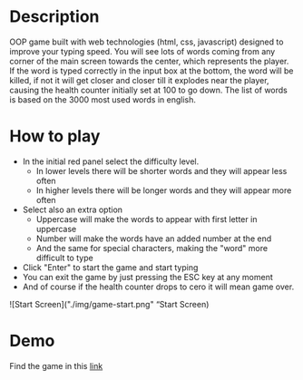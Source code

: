 # Description

OOP game built with web technologies (html, css, javascript) designed to improve your typing speed. You will see lots of words coming from any corner of the main screen towards the center, which represents the player. If the word is typed correctly in the input box at the bottom, the word will be killed, if not it will get closer and closer till it explodes near the player, causing the health counter initially set at 100 to go down. The list of words is based on the 3000 most used words in english.

# How to play

* In the initial red panel select the difficulty level. 
    * In lower levels there will be shorter words and they will appear less often
    * In higher levels there will be longer words and they will appear more often
* Select also an extra option
    * Uppercase will make the words to appear with first letter in uppercase
    * Number will make the words have an added number at the end
    * And the same for special characters, making the "word" more difficult to type
* Click "Enter" to start the game and start typing
* You can exit the game by just pressing the ESC key at any moment 
* And of course if the health counter drops to cero it will mean game over.  

![Start Screen]("./img/game-start.png" “Start Screen)

# Demo

Find the game in this [link](https://gabriel-vcs.github.io/quertygame/)



